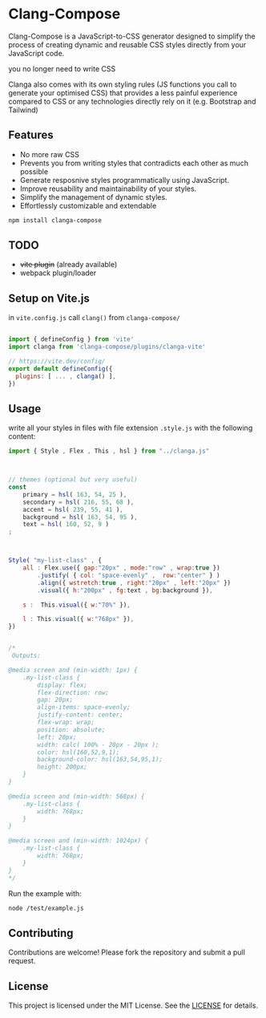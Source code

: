 # Clang-Compose

Clang-Compose is a JavaScript-to-CSS generator designed to simplify the process of creating dynamic and reusable CSS styles directly from your JavaScript code.

you no longer need to write CSS

Clanga also comes with its own styling rules (JS functions you call to generate your optimised CSS) that provides a less painful experience compared to CSS or any technologies directly rely on it (e.g. Bootstrap and Tailwind)


## Features
* No more raw CSS
* Prevents you from writing styles that contradicts each other as much possible
* Generate resposnive styles programmatically using JavaScript.
* Improve reusability and maintainability of your styles.
* Simplify the management of dynamic styles.
* Effortlessly customizable and extendable

``` bash
npm install clanga-compose
```

## TODO

* ~~vite plugin~~ (already available)
* webpack plugin/loader

## Setup on Vite.js
in `vite.config.js` call `clang()` from `clanga-compose/`

```javascript

import { defineConfig } from 'vite'
import clanga from 'clanga-compose/plugins/clanga-vite'

// https://vite.dev/config/
export default defineConfig({
  plugins: [ ... , clanga() ],
})


```


## Usage

write all your styles in files with file extension `.style.js` with the following content:

``` javascript
import { Style , Flex , This , hsl } from "../clanga.js"



// themes (optional but very useful)
const
    primary = hsl( 163, 54, 25 ),
    secondary = hsl( 216, 55, 68 ),
    accent = hsl( 239, 55, 41 ),
    background = hsl( 163, 54, 95 ),
    text = hsl( 160, 52, 9 )
;



Style( "my-list-class" , {
    all : Flex.use({ gap:"20px" , mode:"row" , wrap:true })
        .justify( { col: "space-evenly" ,  row:"center" } )
        .align({ wstretch:true , right:"20px" , left:"20px" })
        .visual({ h:"200px" , fg:text , bg:background }),

    s :  This.visual({ w:"70%" }),

    l : This.visual({ w:"768px" }),
})


/*
 Outputs:

@media screen and (min-width: 1px) {  
    .my-list-class {
        display: flex;
        flex-direction: row;
        gap: 20px;
        align-items: space-evenly;
        justify-content: center;
        flex-wrap: wrap;
        position: absolute;
        left: 20px;
        width: calc( 100% - 20px - 20px );
        color: hsl(160,52,9,1);
        background-color: hsl(163,54,95,1);
        height: 200px;
    }
}

@media screen and (min-width: 568px) {  
    .my-list-class {
        width: 768px;
    }
}

@media screen and (min-width: 1024px) {  
    .my-list-class {
        width: 768px;
    }
}
*/
```

Run the example with:

``` bash
node /test/example.js
```

## Contributing

Contributions are welcome! Please fork the repository and submit a pull request.

## License

This project is licensed under the MIT License. See the [LICENSE](LICENSE.txt) for details.